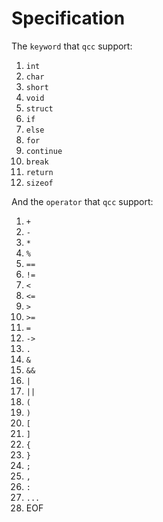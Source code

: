 # Specification

The `keyword` that `qcc` support:

1. `int`
2. `char`
3. `short`
4. `void`
5. `struct`
6. `if`
7. `else`
8. `for`
9. `continue`
10. `break`
11. `return`
12. `sizeof`

And the `operator` that `qcc` support:

1. `+`
2. `-`
3. `*`
4. `%`
5. `==`
6. `!=`
7. `<`
8. `<=`
9. `>`
10. `>=`
11. `=`
12. `->`
13. `.`
14. `&`
15. `&&`
16. `|`
17. `||`
18. `(`
19. `)`
20. `[`
21. `]`
22. `{`
23. `}`
24. `;`
25. `,`
26. `:`
27. `...`
28. EOF
